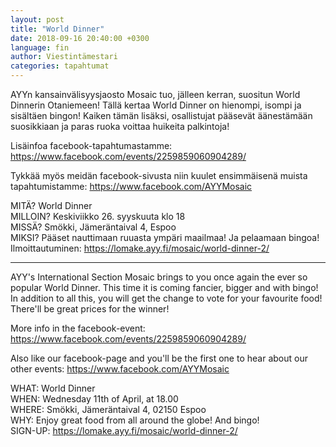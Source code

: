 ```yaml
---
layout: post
title: "World Dinner"
date: 2018-09-16 20:40:00 +0300
language: fin
author: Viestintämestari
categories: tapahtumat
---
```

AYYn kansainvälisyysjaosto Mosaic tuo, jälleen kerran, suositun World Dinnerin Otaniemeen! Tällä kertaa World Dinner on hienompi, isompi ja sisältäen bingon! Kaiken tämän lisäksi, osallistujat pääsevät äänestämään suosikkiaan ja paras ruoka voittaa huikeita palkintoja!

Lisäinfoa facebook-tapahtumastamme: <https://www.facebook.com/events/2259859060904289/>

Tykkää myös meidän facebook-sivusta niin kuulet ensimmäisenä muista tapahtumistamme: <https://www.facebook.com/AYYMosaic>

MITÄ? World Dinner<br>
MILLOIN? Keskiviikko 26. syyskuuta klo 18<br>
MISSÄ? Smökki, Jämeräntaival 4, Espoo<br>
MIKSI? Pääset nauttimaan ruuasta ympäri maailmaa! Ja pelaamaan bingoa!<br>
Ilmoittautuminen: https://lomake.ayy.fi/mosaic/world-dinner-2/

---

AYY's International Section Mosaic brings to you once again the ever so popular World Dinner. This time it is coming fancier, bigger and with bingo! In addition to all this, you will get the change to vote for your favourite food! There'll be great prices for the winner!

More info in the facebook-event: <https://www.facebook.com/events/2259859060904289/>

Also like our facebook-page and you'll be the first one to hear about our other events: <https://www.facebook.com/AYYMosaic>

WHAT: World Dinner<br>
WHEN: Wednesday 11th of April, at 18.00<br>
WHERE: Smökki, Jämeräntaival 4, 02150 Espoo<br>
WHY: Enjoy great food from all around the globe! And bingo!<br>
SIGN-UP: <https://lomake.ayy.fi/mosaic/world-dinner-2/>

